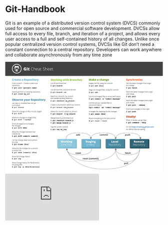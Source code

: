 # Git-Handbook
Git is an example of a distributed version control system (DVCS) commonly used for open source and commercial software development. DVCSs allow full access to every file, branch, and iteration of a project, and allows every user access to a full and self-contained history of all changes. Unlike once popular centralized version control systems, DVCSs like Git don’t need a constant connection to a central repository. Developers can work anywhere and collaborate asynchronously from any time zone

![Git Cheet sheet](https://github.com/venkywarriors/Git-Handbook/blob/master/8341g68g1v7y.png)
![Git Commands](https://github.com/venkywarriors/Git-Handbook/blob/master/git%20handbook.pdf)

